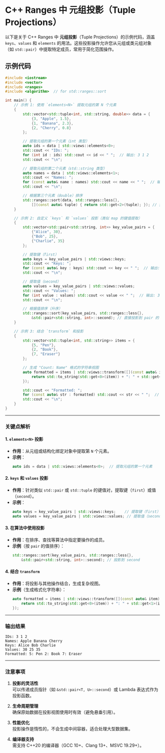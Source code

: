 # C++ Ranges 中 **元组投影**（Tuple Projections）

以下是关于 C++ Ranges 中 **元组投影**（Tuple Projections）的示例代码，涵盖 `keys`、`values` 和 `elements` 的用法。这些投影操作允许您从元组或类元组对象（如 `std::pair`）中提取特定成员，常用于简化范围操作。

## **示例代码**

```cpp
#include <iostream>
#include <vector>
#include <ranges>
#include <algorithm>  // for std::ranges::sort

int main() {
    // 示例 1: 使用 `elements<N>` 提取元组的第 N 个元素
    {
        std::vector<std::tuple<int, std::string, double>> data = {
            {3, "Apple", 1.5},
            {1, "Banana", 2.3},
            {2, "Cherry", 0.8}
        };

        // 提取元组的第一个元素（int 类型）
        auto ids = data | std::views::elements<0>;
        std::cout << "IDs: ";
        for (int id : ids) std::cout << id << " ";  // 输出: 3 1 2
        std::cout << "\n";

        // 提取元组的第二个元素（std::string 类型）
        auto names = data | std::views::elements<1>;
        std::cout << "Names: ";
        for (const auto& name : names) std::cout << name << " ";  // 输出: Apple Banana Cherry
        std::cout << "\n";

        // 根据第三个元素（double）排序
        std::ranges::sort(data, std::ranges::less{}, 
            [](const auto& tuple) { return std::get<2>(tuple); }); // 投影到第三个元素
    }

    // 示例 2: 自定义 `keys` 和 `values` 投影（类似 map 的键值提取）
    {
        std::vector<std::pair<std::string, int>> key_value_pairs = {
            {"Alice", 30},
            {"Bob", 25},
            {"Charlie", 35}
        };

        // 提取键（first）
        auto keys = key_value_pairs | std::views::keys;
        std::cout << "Keys: ";
        for (const auto& key : keys) std::cout << key << " ";  // 输出: Alice Bob Charlie
        std::cout << "\n";

        // 提取值（second）
        auto values = key_value_pairs | std::views::values;
        std::cout << "Values: ";
        for (int value : values) std::cout << value << " ";  // 输出: 30 25 35
        std::cout << "\n";

        // 根据值排序（升序）
        std::ranges::sort(key_value_pairs, std::ranges::less{}, 
            &std::pair<std::string, int>::second); // 直接投影到 pair 的 second
    }

    // 示例 3: 结合 `transform` 和投影
    {
        std::vector<std::tuple<int, std::string>> items = {
            {5, "Pen"},
            {2, "Book"},
            {7, "Eraser"}
        };

        // 生成 "Count: Name" 格式的字符串视图
        auto formatted = items | std::views::transform([](const auto& item) {
            return std::to_string(std::get<0>(item)) + ": " + std::get<1>(item);
        });

        std::cout << "Formatted: ";
        for (const auto& str : formatted) std::cout << str << " ";  // 输出: 5: Pen 2: Book 7: Eraser
        std::cout << "\n";
    }
}
```

---

### **关键点解析**

#### 1. **`elements<N>` 投影**
- **作用**：从元组或结构化绑定对象中提取第 `N` 个元素。
- **示例**：
  ```cpp
  auto ids = data | std::views::elements<0>;  // 提取元组的第一个元素
  ```

#### 2. **`keys` 和 `values` 投影**
- **作用**：针对类似 `std::pair` 或 `std::tuple` 的键值对，提取键（`first`）或值（`second`）。
- **示例**：
  ```cpp
  auto keys = key_value_pairs | std::views::keys;    // 提取键（first）
  auto values = key_value_pairs | std::views::values; // 提取值（second）
  ```

#### 3. **在算法中使用投影**
- **作用**：在排序、查找等算法中指定要操作的成员。
- **示例**（按 `pair` 的值排序）：
  ```cpp
  std::ranges::sort(key_value_pairs, std::ranges::less{}, 
      &std::pair<std::string, int>::second); // 投影到 second
  ```

#### 4. **结合 `transform`**
- **作用**：将投影与其他操作结合，生成复杂视图。
- **示例**（生成格式化字符串）：
  ```cpp
  auto formatted = items | std::views::transform([](const auto& item) {
      return std::to_string(std::get<0>(item)) + ": " + std::get<1>(item);
  });
  ```

---

### **输出结果**
```
IDs: 3 1 2 
Names: Apple Banana Cherry 
Keys: Alice Bob Charlie 
Values: 30 25 35 
Formatted: 5: Pen 2: Book 7: Eraser 
```

---

### **注意事项**
1. **投影的灵活性**  
   可以传递成员指针（如 `&std::pair<T, U>::second`）或 Lambda 表达式作为投影函数。
   
2. **生命周期管理**  
   确保原始数据在投影视图使用时有效（避免悬垂引用）。

3. **性能优化**  
   投影操作是惰性的，不会生成中间容器，适合处理大型数据集。

4. **编译器支持**  
   需支持 C++20 的编译器（GCC 10+、Clang 13+、MSVC 19.29+）。